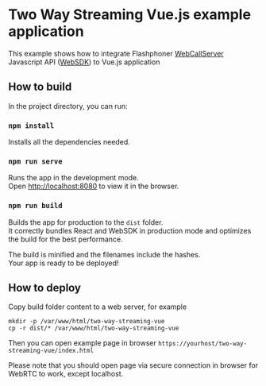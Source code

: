 # Two Way Streaming Vue.js example application

This example shows how to integrate Flashphoner [WebCallServer](https://flashphoner.com) Javascript API ([WebSDK](https://www.npmjs.com/package/@flashphoner/websdk)) to Vue.js application 

## How to build

In the project directory, you can run:

### `npm install`

Installs all the dependencies needed.

### `npm run serve`

Runs the app in the development mode.\
Open [http://localhost:8080](http://localhost:8080) to view it in the browser.

### `npm run build`

Builds the app for production to the `dist` folder.\
It correctly bundles React and WebSDK in production mode and optimizes the build for the best performance.

The build is minified and the filenames include the hashes.\
Your app is ready to be deployed!

## How to deploy

Copy build folder content to a web server, for example
```
mkdir -p /var/www/html/two-way-streaming-vue
cp -r dist/* /var/www/html/two-way-streaming-vue
```

Then you can open example page in browser `https://yourhost/two-way-streaming-vue/index.html`

Please note that you should open page via secure connection in browser for WebRTC to work, except localhost.
